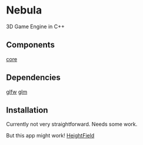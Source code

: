 Nebula
======

3D Game Engine in C++

## Components

[core](http://github.com/chuck1/Nebula-Core)

## Dependencies

[glfw](http://github.com/glfw/glfw)
[glm](http://github.com/g-truc/glm)

## Installation

Currently not very straightforward. Needs some work.

But this app might work!
[HeightField](https://sourceforge.net/projects/nebulaengine)
